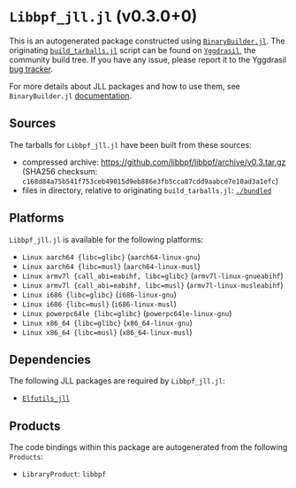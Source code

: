 # `Libbpf_jll.jl` (v0.3.0+0)

This is an autogenerated package constructed using [`BinaryBuilder.jl`](https://github.com/JuliaPackaging/BinaryBuilder.jl). The originating [`build_tarballs.jl`](https://github.com/JuliaPackaging/Yggdrasil/blob/037f2289b94a26f3c7573f6eb60415ff1775ddef/L/Libbpf/build_tarballs.jl) script can be found on [`Yggdrasil`](https://github.com/JuliaPackaging/Yggdrasil/), the community build tree.  If you have any issue, please report it to the Yggdrasil [bug tracker](https://github.com/JuliaPackaging/Yggdrasil/issues).

For more details about JLL packages and how to use them, see `BinaryBuilder.jl` [documentation](https://juliapackaging.github.io/BinaryBuilder.jl/dev/jll/).

## Sources

The tarballs for `Libbpf_jll.jl` have been built from these sources:

* compressed archive: https://github.com/libbpf/libbpf/archive/v0.3.tar.gz (SHA256 checksum: `c168d84a75b541f753ceb49015d9eb886e3fb5cca87cdd9aabce7e10ad3a1efc`)
* files in directory, relative to originating `build_tarballs.jl`: [`./bundled`](https://github.com/JuliaPackaging/Yggdrasil/tree/037f2289b94a26f3c7573f6eb60415ff1775ddef/L/Libbpf/bundled)

## Platforms

`Libbpf_jll.jl` is available for the following platforms:

* `Linux aarch64 {libc=glibc}` (`aarch64-linux-gnu`)
* `Linux aarch64 {libc=musl}` (`aarch64-linux-musl`)
* `Linux armv7l {call_abi=eabihf, libc=glibc}` (`armv7l-linux-gnueabihf`)
* `Linux armv7l {call_abi=eabihf, libc=musl}` (`armv7l-linux-musleabihf`)
* `Linux i686 {libc=glibc}` (`i686-linux-gnu`)
* `Linux i686 {libc=musl}` (`i686-linux-musl`)
* `Linux powerpc64le {libc=glibc}` (`powerpc64le-linux-gnu`)
* `Linux x86_64 {libc=glibc}` (`x86_64-linux-gnu`)
* `Linux x86_64 {libc=musl}` (`x86_64-linux-musl`)

## Dependencies

The following JLL packages are required by `Libbpf_jll.jl`:

* [`Elfutils_jll`](https://github.com/JuliaBinaryWrappers/Elfutils_jll.jl)

## Products

The code bindings within this package are autogenerated from the following `Products`:

* `LibraryProduct`: `libbpf`
